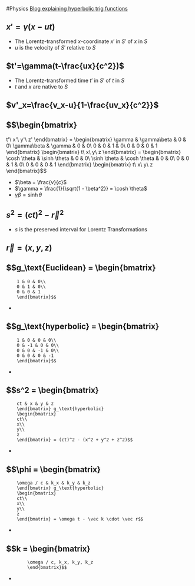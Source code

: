 #Physics
[Blog explaining hyperbolic trig functions](https://www.physicslog.com/blog/2019/03/lorentz-hyperbolic-rotation/)
## $x'=\gamma(x-ut)$
* The Lorentz-transformed $x$-coordinate $x'$ in $S'$ of $x$ in $S$
* $u$ is the velocity of $S'$ relative to $S$
## $t'=\gamma(t-\frac{ux}{c^2})$
* The Lorentz-transformed time $t'$ in $S'$ of $t$ in $S$
* $t$ and $x$ are native to $S$
## $v'_x=\frac{v_x-u}{1-\frac{uv_x}{c^2}}$
## $$\begin{bmatrix}
t'\\
x'\\
y'\\
z'
\end{bmatrix} =
\begin{bmatrix}
\gamma & \gamma\beta & 0 & 0\\
\gamma\beta & \gamma & 0 & 0\\
0 & 0 & 1 & 0\\
0 & 0 & 0 & 1
\end{bmatrix}
\begin{bmatrix}
t\\
x\\
y\\
z
\end{bmatrix} = 
\begin{bmatrix}
\cosh \theta & \sinh \theta & 0 & 0\\
\sinh \theta & \cosh \theta & 0 & 0\\
0 & 0 & 1 & 0\\
0 & 0 & 0 & 1
\end{bmatrix}
\begin{bmatrix}
t\\
x\\
y\\
z
\end{bmatrix}$$
* $\beta = \frac{v}{c}$
* $\gamma = \frac{1}{\sqrt{1 - \beta^2}} = \cosh \theta$
* $\gamma\beta = \sinh \theta$
## $s^2 = (ct)^2 - \vec r^2$
* $s$ is the preserved interval for Lorentz Transformations
## $\vec r = (x, y, z)$
## $$g_\text{Euclidean} = \begin{bmatrix}
		1 & 0 & 0\\
		0 & 1 & 0\\
		0 & 0 & 1
		\end{bmatrix}$$
* 
## $$g_\text{hyperbolic} = \begin{bmatrix}
		1 & 0 & 0 & 0\\
		0 & -1 & 0 & 0\\
		0 & 0 & -1 & 0\\
		0 & 0 & 0 & -1
		\end{bmatrix}$$
* 
## $$s^2 = \begin{bmatrix}
		ct & x & y & z
		\end{bmatrix} g_\text{hyperbolic}
		\begin{bmatrix}
		ct\\
		x\\
		y\\
		z
		\end{bmatrix} = (ct)^2 - (x^2 + y^2 + z^2)$$
* 
## $$\phi = \begin{bmatrix}
		\omega / c & k_x & k_y & k_z
		\end{bmatrix} g_\text{hyperbolic}
		\begin{bmatrix}
		ct\\
		x\\
		y\\
		z
		\end{bmatrix} = \omega t - \vec k \cdot \vec r$$
* 
## $$k = \begin{bmatrix}
			\omega / c, k_x, k_y, k_z
			\end{bmatrix}$$
* 
